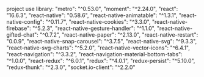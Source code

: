 project use library:
   "metro": "^0.53.0",
    "moment": "^2.24.0",
    "react": "16.6.3",
    "react-native": "0.58.6",
    "react-native-animatable": "^1.3.1",
    "react-native-config": "^0.11.7",
    "react-native-cookies": "^3.3.0",
    "react-native-firebase": "^5.2.3",
    "react-native-gesture-handler": "^1.1.0",
    "react-native-gifted-chat": "^0.7.2",
    "react-native-paper": "^2.13.0",
    "react-native-restart": "0.0.9",
    "react-native-snap-carousel": "^3.7.5",
    "react-native-svg": "^9.3.3",
    "react-native-svg-charts": "^5.2.0",
    "react-native-vector-icons": "^6.4.1",
    "react-navigation": "^3.3.2",
    "react-navigation-material-bottom-tabs": "^1.0.0",
    "react-redux": "^6.0.1",
    "redux": "^4.0.1",
    "redux-persist": "^5.10.0",
    "redux-thunk": "^2.3.0",
    "socket.io-client": "^2.2.0"